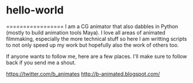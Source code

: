 # hello-world
=================
I am a CG animator that also dabbles in Python (mostly to build animation tools Maya).
I love all areas of animated filmmaking, especially the more technical stuff so here I am writting scripts to not only speed up my work but hopefully also the work of others too.

If anyone wants to follow me, here are a few places. I'll make sure to follow back if you send me a shout.

https://twitter.com/b_animates
http://b-animated.blogspot.com/
